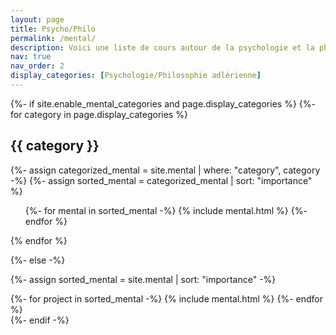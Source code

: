 ```yaml
---
layout: page
title: Psycho/Philo
permalink: /mental/
description: Voici une liste de cours autour de la psychologie et la phylosophie !
nav: true
nav_order: 2
display_categories: [Psychologie/Philosophie adlérienne]
---
```


<!-- pages/mental.md -->
<div class="technical">
{%- if site.enable_mental_categories and page.display_categories %}
  <!-- Display categorized technical -->
  {%- for category in page.display_categories %}
  <h2 class="category">{{ category }}</h2>
  {%- assign categorized_mental = site.mental | where: "category", category -%}
  {%- assign sorted_mental = categorized_mental | sort: "importance" %}
  <!-- Generate cards for each project -->
  <div class="technical">
    <ul class="ul-technical">
      {%- for mental in sorted_mental -%}
        {% include mental.html %}
      {%- endfor %}
    </ul>
  </div>
  {% endfor %}

{%- else -%}
<!-- Display mental without categories -->
  {%- assign sorted_mental = site.mental | sort: "importance" -%}
  <!-- Generate cards for each project -->
  <div class="grid">
    {%- for project in sorted_mental -%}
      {% include mental.html %}
    {%- endfor %}
  </div>
{%- endif -%}
</div>
